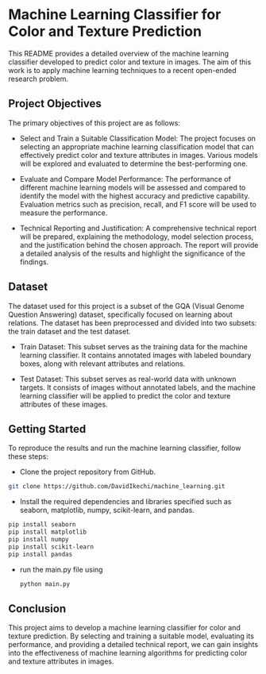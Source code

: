 # Machine Learning Classifier for Color and Texture Prediction
This README provides a detailed overview of the machine learning classifier developed to predict color and texture in images. The aim of this work is to apply machine learning techniques to a recent open-ended research problem.

## Project Objectives
The primary objectives of this project are as follows:

- Select and Train a Suitable Classification Model: The project focuses on selecting an appropriate machine learning classification model that can effectively predict color and texture attributes in images. Various models will be explored and evaluated to determine the best-performing one.

- Evaluate and Compare Model Performance: The performance of different machine learning models will be assessed and compared to identify the model with the highest accuracy and predictive capability. Evaluation metrics such as precision, recall, and F1 score will be used to measure the performance.

- Technical Reporting and Justification: A comprehensive technical report will be prepared, explaining the methodology, model selection process, and the justification behind the chosen approach. The report will provide a detailed analysis of the results and highlight the significance of the findings.

## Dataset
The dataset used for this project is a subset of the GQA (Visual Genome Question Answering) dataset, specifically focused on learning about relations. The dataset has been preprocessed and divided into two subsets: the train dataset and the test dataset.

- Train Dataset: This subset serves as the training data for the machine learning classifier. It contains annotated images with labeled boundary boxes, along with relevant attributes and relations.

- Test Dataset: This subset serves as real-world data with unknown targets. It consists of images without annotated labels, and the machine learning classifier will be applied to predict the color and texture attributes of these images.

## Getting Started
To reproduce the results and run the machine learning classifier, follow these steps:

- Clone the project repository from GitHub.
```bash
git clone https://github.com/DavidIkechi/machine_learning.git
```
- Install the required dependencies and libraries specified such as seaborn, matplotlib, numpy, scikit-learn, and pandas.
```bash
pip install seaborn
pip install matplotlib
pip install numpy
pip install scikit-learn
pip install pandas
```
- run the main.py file using
  ```bash
  python main.py
  ```

## Conclusion
This project aims to develop a machine learning classifier for color and texture prediction. By selecting and training a suitable model, evaluating its performance, and providing a detailed technical report, we can gain insights into the effectiveness of machine learning algorithms for predicting color and texture attributes in images.
